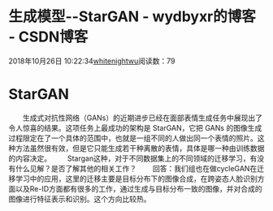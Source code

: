 # 生成模型--StarGAN - wydbyxr的博客 - CSDN博客
2018年10月26日 10:22:34[whitenightwu](https://me.csdn.net/wydbyxr)阅读数：79
# StarGAN
  生成式对抗性网络（GANs）的近期进步已经在面部表情生成任务中展现出了令人惊喜的结果。这项任务上最成功的架构是 StarGAN，它把 GANs 的图像生成过程限定在了一个具体的范围中，也就是一组不同的人做出同一个表情的照片。这种方法虽然很有效，但是它只能生成若干种离散的表情，具体是哪一种由训练数据的内容决定。
  Stargan这种，对于不同数据集上的不同领域的迁移学习，有没有什么见解？是否了解其他的相关工作？
  回答：我们组也在做cycleGAN在迁移学习中的应用，这里的迁移主要是目标分布下的图像合成，在跨姿态人脸识别方面以及Re-ID方面都有很多的工作，通过生成与目标分布一致的图像，并对合成的图像进行特征表示和识别。这个方向比较热。
